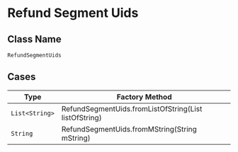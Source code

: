 
# Refund Segment Uids

## Class Name

`RefundSegmentUids`

## Cases

| Type | Factory Method |
|  --- | --- |
| `List<String>` | RefundSegmentUids.fromListOfString(List<String> listOfString) |
| `String` | RefundSegmentUids.fromMString(String mString) |

